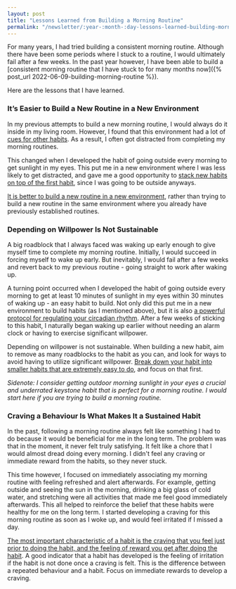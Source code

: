 ```yaml
---
layout: post
title: "Lessons Learned from Building a Morning Routine"
permalink: "/newsletter/:year-:month-:day-lessons-learned-building-morning-routine"
---
```


For many years, I had tried building a consistent morning routine. Although there have been some periods where I stuck to a routine, I would ultimately fail after a few weeks. In the past year however, I have been able to build a [consistent morning routine that I have stuck to for many months now]({% post_url 2022-06-09-building-morning-routine %}).

Here are the lessons that I have learned.

### It’s Easier to Build a New Routine in a New Environment

In my previous attempts to build a new morning routine, I would always do it inside in my living room. However, I found that this environment had a lot of [cues for other habits](https://jamesclear.com/habit-triggers). As a result, I often got distracted from completing my morning routines.

This changed when I developed the habit of going outside every morning to get sunlight in my eyes. This put me in a new environment where I was less likely to get distracted, and gave me a good opportunity to [stack new habits on top of the first habit](https://jamesclear.com/habit-stacking), since I was going to be outside anyways.

[It is better to build a new routine in a new environment](https://jamesclear.com/choice-architecture), rather than trying to build a new routine in the same environment where you already have previously established routines.

### Depending on Willpower Is Not Sustainable

A big roadblock that I always faced was waking up early enough to give myself time to complete my morning routine. Initially, I would succeed in forcing myself to wake up early. But inevitably, I would fail after a few weeks and revert back to my previous routine - going straight to work after waking up.

A turning point occurred when I developed the habit of going outside every morning to get at least 10 minutes of sunlight in my eyes within 30 minutes of waking up - an easy habit to build. Not only did this put me in a new environment to build habits (as I mentioned above), but it is also [a powerful protocol for regulating your circadian rhythm](https://hubermanlab.com/master-your-sleep-and-be-more-alert-when-awake/). After a few weeks of sticking to this habit, I naturally began waking up earlier without needing an alarm clock or having to exercise significant willpower.

Depending on willpower is not sustainable. When building a new habit, aim to remove as many roadblocks to the habit as you can, and look for ways to avoid having to utilize significant willpower. [Break down your habit into smaller habits that are extremely easy to do](https://jamesclear.com/habit-guide), and focus on that first.

*Sidenote: I consider getting outdoor morning sunlight in your eyes a crucial and underrated keystone habit that is perfect for a morning routine. I would start here if you are trying to build a morning routine.*

### Craving a Behaviour Is What Makes It a Sustained Habit

In the past, following a morning routine always felt like something I had to do because it would be beneficial for me in the long term. The problem was that in the moment, it never felt truly satisfying. It felt like a chore that I would almost dread doing every morning. I didn't feel any craving or immediate reward from the habits, so they never stuck.

This time however, I focused on immediately associating my morning routine with feeling refreshed and alert afterwards. For example, getting outside and seeing the sun in the morning, drinking a big glass of cold water, and stretching were all activities that made me feel good immediately afterwards. This all helped to reinforce the belief that these habits were healthy for me on the long term. I started developing a craving for this morning routine as soon as I woke up, and would feel irritated if I missed a day.

[The most important characteristic of a habit is the craving that you feel just prior to doing the habit, and the feeling of reward you get after doing the habit](https://jamesclear.com/three-steps-habit-change). A good indicator that a habit has developed is the feeling of irritation if the habit is not done once a craving is felt. This is the difference between a repeated behaviour and a habit. Focus on immediate rewards to develop a craving.
